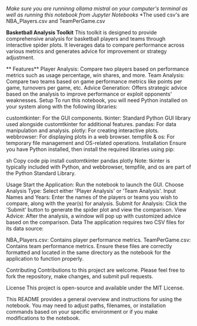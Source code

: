 *Make sure you are runninng ollama mistral on your computer's terminal as well as running this notebook from Jupyter Notebooks*
*The used csv's are NBA_Players.csv and TeamPerGame.csv

**Basketball Analysis Toolkit**
This toolkit is designed to provide comprehensive analysis for basketball players and teams through interactive spider plots. It leverages data to compare performance across various metrics and generates advice for improvement or strategy adjustment.

**
Features**
Player Analysis: Compare two players based on performance metrics such as usage percentage, win shares, and more.
Team Analysis: Compare two teams based on game performance metrics like points per game, turnovers per game, etc.
Advice Generation: Offers strategic advice based on the analysis to improve performance or exploit opponents' weaknesses.
Setup
To run this notebook, you will need Python installed on your system along with the following libraries:

customtkinter: For the GUI components.
tkinter: Standard Python GUI library used alongside customtkinter for additional features.
pandas: For data manipulation and analysis.
plotly: For creating interactive plots.
webbrowser: For displaying plots in a web browser.
tempfile & os: For temporary file management and OS-related operations.
Installation
Ensure you have Python installed, then install the required libraries using pip:

sh
Copy code
pip install customtkinter pandas plotly
Note: tkinter is typically included with Python, and webbrowser, tempfile, and os are part of the Python Standard Library.

Usage
Start the Application: Run the notebook to launch the GUI.
Choose Analysis Type: Select either 'Player Analysis' or 'Team Analysis'.
Input Names and Years: Enter the names of the players or teams you wish to compare, along with the year(s) for analysis.
Submit for Analysis: Click the 'Submit' button to generate the spider plot and view the comparison.
View Advice: After the analysis, a window will pop up with customized advice based on the comparison.
Data
The application requires two CSV files for its data source:

NBA_Players.csv: Contains player performance metrics.
TeamPerGame.csv: Contains team performance metrics.
Ensure these files are correctly formatted and located in the same directory as the notebook for the application to function properly.

Contributing
Contributions to this project are welcome. Please feel free to fork the repository, make changes, and submit pull requests.

License
This project is open-source and available under the MIT License.

This README provides a general overview and instructions for using the notebook. You may need to adjust paths, filenames, or installation commands based on your specific environment or if you make modifications to the notebook.





